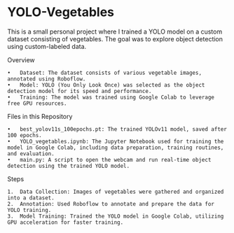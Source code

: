 # YOLO-Vegetables

This is a small personal project where I trained a YOLO model on a custom dataset consisting of vegetables. The goal was to explore object detection using custom-labeled data.

Overview

	•	Dataset: The dataset consists of various vegetable images, annotated using Roboflow.
	•	Model: YOLO (You Only Look Once) was selected as the object detection model for its speed and performance.
	•	Training: The model was trained using Google Colab to leverage free GPU resources.

Files in this Repository

	•	best_yolov11s_100epochs.pt: The trained YOLOv11 model, saved after 100 epochs.
	•	YOLO_vegetables.ipynb: The Jupyter Notebook used for training the model in Google Colab, including data preparation, training routines, and evaluation.
	•	main.py: A script to open the webcam and run real-time object detection using the trained YOLO model.

Steps

	1.	Data Collection: Images of vegetables were gathered and organized into a dataset.
	2.	Annotation: Used Roboflow to annotate and prepare the data for YOLO training.
	3.	Model Training: Trained the YOLO model in Google Colab, utilizing GPU acceleration for faster training.
